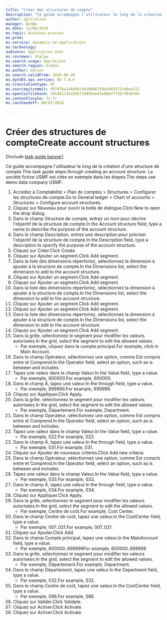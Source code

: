 ```yaml
--- 
title: "Créer des structures de compte"
description: "Ce guide accompagne l'utilisateur le long de la création d'une structure de compte."
author: aprilolson
manager: AnnBe
ms.date: 11/08/2016
ms.topic: business-process
ms.prod: 
ms.service: dynamics-ax-applications
ms.technology: 
audience: Application User
ms.reviewer: shylaw
ms.search.scope: Operations
ms.search.region: Global
ms.author: aolson
ms.search.validFrom: 2016-06-30
ms.dyn365.ops.version: AX 7.0.0
ms.translationtype: HT
ms.sourcegitcommit: d9747ba144d56c9410846769e5465372c89ea111
ms.openlocfilehash: 101482c32ad95f24059ae43a806777267f8dbf6b
ms.contentlocale: fr-fr
ms.lasthandoff: 08/07/2018

---
```

# <a name="create-account-structures"></a><span data-ttu-id="2c4d8-103">Créer des structures de compte</span><span class="sxs-lookup"><span data-stu-id="2c4d8-103">Create account structures</span></span>

[!include [task guide banner](../../includes/task-guide-banner.md)]

<span data-ttu-id="2c4d8-104">Ce guide accompagne l'utilisateur le long de la création d'une structure de compte.</span><span class="sxs-lookup"><span data-stu-id="2c4d8-104">This task guide steps through creating an account structure.</span></span> <span data-ttu-id="2c4d8-105">La société fictive USMF est citée en exemple dans les étapes.</span><span class="sxs-lookup"><span data-stu-id="2c4d8-105">The steps use demo data company USMF.</span></span>

1. <span data-ttu-id="2c4d8-106">Accédez à Comptabilité > Plan de comptes > Structures > Configurer les structures de compte.</span><span class="sxs-lookup"><span data-stu-id="2c4d8-106">Go to General ledger > Chart of accounts > Structures > Configure account structures.</span></span>
2. <span data-ttu-id="2c4d8-107">Cliquez sur Nouveau pour ouvrir la boîte de dialogue.</span><span class="sxs-lookup"><span data-stu-id="2c4d8-107">Click New to open the drop dialog.</span></span>
3. <span data-ttu-id="2c4d8-108">Dans le champ Structure de compte, entrez un nom pour décrire l'objectif de la structure de compte.</span><span class="sxs-lookup"><span data-stu-id="2c4d8-108">In the Account structure field, type a name to describe the purpose of the account structure.</span></span>
4. <span data-ttu-id="2c4d8-109">Dans le champ Description, entrez une description pour préciser l'objectif de la structure de compte.</span><span class="sxs-lookup"><span data-stu-id="2c4d8-109">In the Description field, type a description to specify the purpose of the account structure.</span></span>
5. <span data-ttu-id="2c4d8-110">Cliquez sur Créer.</span><span class="sxs-lookup"><span data-stu-id="2c4d8-110">Click Create.</span></span>
6. <span data-ttu-id="2c4d8-111">Cliquez sur Ajouter un segment.</span><span class="sxs-lookup"><span data-stu-id="2c4d8-111">Click Add segment.</span></span>
7. <span data-ttu-id="2c4d8-112">Dans la liste des dimensions répertoriez, sélectionnez la dimension à ajouter à la structure de compte.</span><span class="sxs-lookup"><span data-stu-id="2c4d8-112">In the Dimensions list, select the dimension to add to the account structure.</span></span>
8. <span data-ttu-id="2c4d8-113">Cliquez sur Ajouter un segment.</span><span class="sxs-lookup"><span data-stu-id="2c4d8-113">Click Add segment.</span></span>
9. <span data-ttu-id="2c4d8-114">Cliquez sur Ajouter un segment.</span><span class="sxs-lookup"><span data-stu-id="2c4d8-114">Click Add segment.</span></span>
10. <span data-ttu-id="2c4d8-115">Dans la liste des dimensions répertoriez, sélectionnez la dimension à ajouter à la structure de compte.</span><span class="sxs-lookup"><span data-stu-id="2c4d8-115">In the Dimensions list, select the dimension to add to the account structure.</span></span>
11. <span data-ttu-id="2c4d8-116">Cliquez sur Ajouter un segment.</span><span class="sxs-lookup"><span data-stu-id="2c4d8-116">Click Add segment.</span></span>
12. <span data-ttu-id="2c4d8-117">Cliquez sur Ajouter un segment.</span><span class="sxs-lookup"><span data-stu-id="2c4d8-117">Click Add segment.</span></span>
13. <span data-ttu-id="2c4d8-118">Dans la liste des dimensions répertoriez, sélectionnez la dimension à ajouter à la structure de compte.</span><span class="sxs-lookup"><span data-stu-id="2c4d8-118">In the Dimensions list, select the dimension to add to the account structure.</span></span>
14. <span data-ttu-id="2c4d8-119">Cliquez sur Ajouter un segment.</span><span class="sxs-lookup"><span data-stu-id="2c4d8-119">Click Add segment.</span></span>
15. <span data-ttu-id="2c4d8-120">Dans la grille, sélectionnez le segment pour modifier les valeurs autorisées.</span><span class="sxs-lookup"><span data-stu-id="2c4d8-120">In the grid, select the segment to edit the allowed values.</span></span>
    * <span data-ttu-id="2c4d8-121">Par exemple, cliquez dans le compte principal.</span><span class="sxs-lookup"><span data-stu-id="2c4d8-121">For example, click in Main Account.</span></span>  
16. <span data-ttu-id="2c4d8-122">Dans le champ Opérateur, sélectionnez une option, comme Est compris entre et Comprend.</span><span class="sxs-lookup"><span data-stu-id="2c4d8-122">In the Operator field, select an option, such as is between and includes.</span></span>
17. <span data-ttu-id="2c4d8-123">Tapez une valeur dans le champ Valeur.</span><span class="sxs-lookup"><span data-stu-id="2c4d8-123">In the Value field, type a value.</span></span>
    * <span data-ttu-id="2c4d8-124">Par exemple, 600000.</span><span class="sxs-lookup"><span data-stu-id="2c4d8-124">For example, 600000.</span></span>  
18. <span data-ttu-id="2c4d8-125">Dans le champ À, tapez une valeur.</span><span class="sxs-lookup"><span data-stu-id="2c4d8-125">In the through field, type a value.</span></span>
    * <span data-ttu-id="2c4d8-126">Par exemple, 699999.</span><span class="sxs-lookup"><span data-stu-id="2c4d8-126">For example, 699999.</span></span>  
19. <span data-ttu-id="2c4d8-127">Cliquez sur Appliquer.</span><span class="sxs-lookup"><span data-stu-id="2c4d8-127">Click Apply.</span></span>
20. <span data-ttu-id="2c4d8-128">Dans la grille, sélectionnez le segment pour modifier les valeurs autorisées.</span><span class="sxs-lookup"><span data-stu-id="2c4d8-128">In the grid, select the segment to edit the allowed values.</span></span>
    * <span data-ttu-id="2c4d8-129">Par exemple, Département.</span><span class="sxs-lookup"><span data-stu-id="2c4d8-129">For example, Department.</span></span>  
21. <span data-ttu-id="2c4d8-130">Dans le champ Opérateur, sélectionnez une option, comme Est compris entre et Comprend.</span><span class="sxs-lookup"><span data-stu-id="2c4d8-130">In the Operator field, select an option, such as is between and includes.</span></span>
22. <span data-ttu-id="2c4d8-131">Tapez une valeur dans le champ Valeur.</span><span class="sxs-lookup"><span data-stu-id="2c4d8-131">In the Value field, type a value.</span></span>
    * <span data-ttu-id="2c4d8-132">Par exemple, 022.</span><span class="sxs-lookup"><span data-stu-id="2c4d8-132">For example, 022.</span></span>  
23. <span data-ttu-id="2c4d8-133">Dans le champ À, tapez une valeur.</span><span class="sxs-lookup"><span data-stu-id="2c4d8-133">In the through field, type a value.</span></span>
    * <span data-ttu-id="2c4d8-134">Par exemple, 031.</span><span class="sxs-lookup"><span data-stu-id="2c4d8-134">For example, 031.</span></span>  
24. <span data-ttu-id="2c4d8-135">Cliquez sur Ajouter de nouveaux critères.</span><span class="sxs-lookup"><span data-stu-id="2c4d8-135">Click Add new criteria.</span></span>
25. <span data-ttu-id="2c4d8-136">Dans le champ Opérateur, sélectionnez une option, comme Est compris entre et Comprend.</span><span class="sxs-lookup"><span data-stu-id="2c4d8-136">In the Operator field, select an option, such as is between and includes.</span></span>
26. <span data-ttu-id="2c4d8-137">Tapez une valeur dans le champ Valeur.</span><span class="sxs-lookup"><span data-stu-id="2c4d8-137">In the Value field, type a value.</span></span>
    * <span data-ttu-id="2c4d8-138">Par exemple, 033.</span><span class="sxs-lookup"><span data-stu-id="2c4d8-138">For example, 033.</span></span>  
27. <span data-ttu-id="2c4d8-139">Dans le champ À, tapez une valeur.</span><span class="sxs-lookup"><span data-stu-id="2c4d8-139">In the through field, type a value.</span></span>
    * <span data-ttu-id="2c4d8-140">Par exemple, 034.</span><span class="sxs-lookup"><span data-stu-id="2c4d8-140">For example, 034.</span></span>  
28. <span data-ttu-id="2c4d8-141">Cliquez sur Appliquer.</span><span class="sxs-lookup"><span data-stu-id="2c4d8-141">Click Apply.</span></span>
29. <span data-ttu-id="2c4d8-142">Dans la grille, sélectionnez le segment pour modifier les valeurs autorisées.</span><span class="sxs-lookup"><span data-stu-id="2c4d8-142">In the grid, select the segment to edit the allowed values.</span></span>
    * <span data-ttu-id="2c4d8-143">Par exemple, Centre de coût.</span><span class="sxs-lookup"><span data-stu-id="2c4d8-143">For example, Cost Center.</span></span>  
30. <span data-ttu-id="2c4d8-144">Dans le champ Centre de coût, tapez une valeur.</span><span class="sxs-lookup"><span data-stu-id="2c4d8-144">In the CostCenter field, type a value.</span></span>
    * <span data-ttu-id="2c4d8-145">Par exemple, 007..021.</span><span class="sxs-lookup"><span data-stu-id="2c4d8-145">For example, 007..021.</span></span>  
31. <span data-ttu-id="2c4d8-146">Cliquez sur Ajouter.</span><span class="sxs-lookup"><span data-stu-id="2c4d8-146">Click Add.</span></span>
32. <span data-ttu-id="2c4d8-147">Dans le champ Compte principal, tapez une valeur.</span><span class="sxs-lookup"><span data-stu-id="2c4d8-147">In the MainAccount field, type a value.</span></span>
    * <span data-ttu-id="2c4d8-148">Par exemple, 600000..699999</span><span class="sxs-lookup"><span data-stu-id="2c4d8-148">For example, 600000..699999</span></span>  
33. <span data-ttu-id="2c4d8-149">Dans la grille, sélectionnez le segment pour modifier les valeurs autorisées.</span><span class="sxs-lookup"><span data-stu-id="2c4d8-149">In the grid, select the segment to edit the allowed values.</span></span>
    * <span data-ttu-id="2c4d8-150">Par exemple, Département.</span><span class="sxs-lookup"><span data-stu-id="2c4d8-150">For example, Department.</span></span>  
34. <span data-ttu-id="2c4d8-151">Dans le champ Département, tapez une valeur.</span><span class="sxs-lookup"><span data-stu-id="2c4d8-151">In the Department field, type a value.</span></span>
    * <span data-ttu-id="2c4d8-152">Par exemple, 032.</span><span class="sxs-lookup"><span data-stu-id="2c4d8-152">For example, 032.</span></span>  
35. <span data-ttu-id="2c4d8-153">Dans le champ Centre de coût, tapez une valeur.</span><span class="sxs-lookup"><span data-stu-id="2c4d8-153">In the CostCenter field, type a value.</span></span>
    * <span data-ttu-id="2c4d8-154">Par exemple, 086.</span><span class="sxs-lookup"><span data-stu-id="2c4d8-154">For example, 086.</span></span>  
36. <span data-ttu-id="2c4d8-155">Cliquez sur Valider.</span><span class="sxs-lookup"><span data-stu-id="2c4d8-155">Click Validate.</span></span>
37. <span data-ttu-id="2c4d8-156">Cliquez sur Activer.</span><span class="sxs-lookup"><span data-stu-id="2c4d8-156">Click Activate.</span></span>
38. <span data-ttu-id="2c4d8-157">Cliquez sur Activer.</span><span class="sxs-lookup"><span data-stu-id="2c4d8-157">Click Activate.</span></span>


